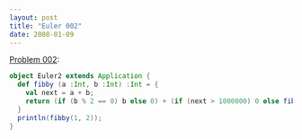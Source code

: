 ```yaml
---
layout: post
title: "Euler 002"
date: 2008-01-09
---
```


[Problem 002]\:

```scala
object Euler2 extends Application {
  def fibby (a :Int, b :Int) :Int = {
    val next = a + b;
    return (if (b % 2 == 0) b else 0) + (if (next > 1000000) 0 else fibby(b, next));
  }
  println(fibby(1, 2));
}
```

[Problem 002]: http://projecteuler.net/index.php?section=problems&id=2
